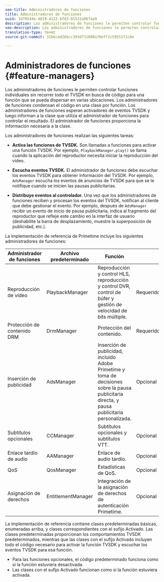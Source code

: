 ```yaml
---
seo-title: Administradores de funciones
title: Administradores de funciones
uuid: 3d78544e-4819-4122-bfd3-01522a067aa9
description: Los administradores de funciones le permiten controlar funciones individuales sin recorrer todo el TVSDK en busca de código para una función que se pueda dispersar en varias ubicaciones.
seo-description: Los administradores de funciones le permiten controlar funciones individuales sin recorrer todo el TVSDK en busca de código para una función que se pueda dispersar en varias ubicaciones.
translation-type: tm+mt
source-git-commit: 31b6cad26bcc393d731080a70eff1c59551f1c8e

---
```



# Administradores de funciones {#feature-managers}

Los administradores de funciones le permiten controlar funciones individuales sin recorrer todo el TVSDK en busca de código para una función que se pueda dispersar en varias ubicaciones. Los administradores de funciones condensan el código en una clase por función. Los administradores de funciones esperan activadores de eventos TVSDK y luego informan a la clase que utiliza el administrador de funciones para controlar el resultado. El administrador de funciones proporciona la información necesaria a la clase.

Los administradores de funciones realizan las siguientes tareas:

* **Activa las funciones de TVSDK.**
Son llamadas a funciones para activar una función TVSDK. Por ejemplo, `PlaybackManager.play()` se llama cuando la aplicación del reproductor necesita iniciar la reproducción del vídeo.

* **Escucha eventos TVSDK.**
El administrador de funciones debe escuchar los eventos TVSDK para obtener información del TVSDK. Por ejemplo, `AdsManager` escucha los eventos de anuncios de TVSDK para que se le notifique cuando se inicien las pausas publicitarias.

* **Distribuye eventos al controlador.**
Una vez que los administradores de funciones reciben y procesan los eventos del TVSDK, notifican al cliente que debe gestionar el evento. Por ejemplo, después de `AdsManager` recibir un evento de inicio de pausa publicitaria, indica al fragmento del reproductor que refleje este cambio en la interfaz de usuario (deshabilite la barra de desplazamiento, muestre la superposición de publicidad, etc.).

La implementación de referencia de Primetime incluye los siguientes administradores de funciones:

| Administrador de funciones | Archivo predeterminado | Función |  |
|---|---|---|---|
| Reproducción de vídeo | PlaybackManager | Reproducción y control HLS, reproducción y control DVR, control de búfer y gestión de velocidad de bits múltiple. | Requerido |
| Protección de contenido DRM | DrmManager | Protección del contenido. | Requerido |
| Inserción de publicidad | AdsManager | Inserción de publicidad, incluido Adobe Primetime y toma de decisiones sobre la pausa publicitaria directa, y pausa publicitaria personalizada. | Opcional |
| Subtítulos opcionales | CCManager | Subtítulos opcionales y subtítulos VTT. | Opcional |
| Enlace tardío de audio | AAManager | Enlace de audio tardío. | Opcional |
| QoS | QosManager | Estadísticas de QoS. | Opcional |
| Asignación de derechos | EntitlementManager | Integración de la asignación de derechos de autenticación Primetime. | Opcional |

La implementación de referencia contiene clases predeterminadas básicas, enumeradas arriba, y clases correspondientes con el sufijo Activado. Las clases predeterminadas proporcionan los comportamientos TVSDK predeterminados, mientras que las clases con el sufijo Activado incluyen todo el código necesario para activar la función TVSDK y escuchar los eventos TVSDK para esa función.

* Para las funciones opcionales, el código predeterminado funciona como si la función estuviera desactivada.
* Las clases con el sufijo Activado funcionan como si la función estuviera activada.